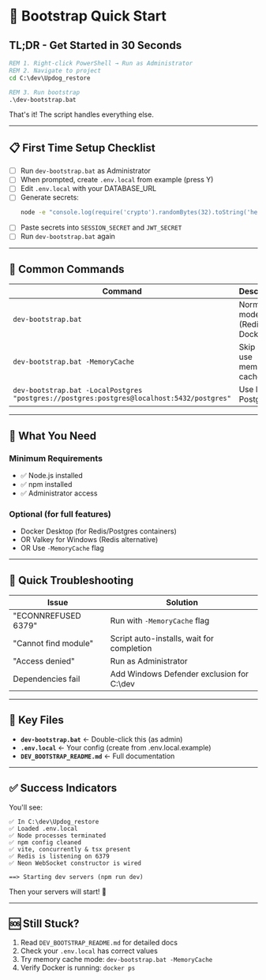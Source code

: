 # 🚀 Bootstrap Quick Start

## TL;DR - Get Started in 30 Seconds

```cmd
REM 1. Right-click PowerShell → Run as Administrator
REM 2. Navigate to project
cd C:\dev\Updog_restore

REM 3. Run bootstrap
.\dev-bootstrap.bat
```

That's it! The script handles everything else.

---

## 📋 First Time Setup Checklist

- [ ] Run `dev-bootstrap.bat` as Administrator
- [ ] When prompted, create `.env.local` from example (press Y)
- [ ] Edit `.env.local` with your DATABASE_URL
- [ ] Generate secrets:
  ```bash
  node -e "console.log(require('crypto').randomBytes(32).toString('hex'))"
  ```
- [ ] Paste secrets into `SESSION_SECRET` and `JWT_SECRET`
- [ ] Run `dev-bootstrap.bat` again

---

## 🎯 Common Commands

| Command                                                                                   | Description                    |
| ----------------------------------------------------------------------------------------- | ------------------------------ |
| `dev-bootstrap.bat`                                                                       | Normal mode (Redis via Docker) |
| `dev-bootstrap.bat -MemoryCache`                                                          | Skip Redis, use memory cache   |
| `dev-bootstrap.bat -LocalPostgres "postgres://postgres:postgres@localhost:5432/postgres"` | Use local Postgres             |

---

## 🔧 What You Need

### Minimum Requirements

- ✅ Node.js installed
- ✅ npm installed
- ✅ Administrator access

### Optional (for full features)

- Docker Desktop (for Redis/Postgres containers)
- OR Valkey for Windows (Redis alternative)
- OR Use `-MemoryCache` flag

---

## 🚨 Quick Troubleshooting

| Issue                | Solution                                  |
| -------------------- | ----------------------------------------- |
| "ECONNREFUSED 6379"  | Run with `-MemoryCache` flag              |
| "Cannot find module" | Script auto-installs, wait for completion |
| "Access denied"      | Run as Administrator                      |
| Dependencies fail    | Add Windows Defender exclusion for C:\dev |

---

## 📍 Key Files

- **`dev-bootstrap.bat`** ← Double-click this (as admin)
- **`.env.local`** ← Your config (create from .env.local.example)
- **`DEV_BOOTSTRAP_README.md`** ← Full documentation

---

## ✅ Success Indicators

You'll see:

```
✅ In C:\dev\Updog_restore
✅ Loaded .env.local
✅ Node processes terminated
✅ npm config cleaned
✅ vite, concurrently & tsx present
✅ Redis is listening on 6379
✅ Neon WebSocket constructor is wired

==> Starting dev servers (npm run dev)
```

Then your servers will start! 🎉

---

## 🆘 Still Stuck?

1. Read `DEV_BOOTSTRAP_README.md` for detailed docs
2. Check your `.env.local` has correct values
3. Try memory cache mode: `dev-bootstrap.bat -MemoryCache`
4. Verify Docker is running: `docker ps`
